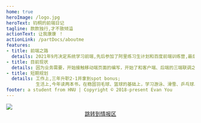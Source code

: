 ```yaml
---
home: true
heroImage: /logo.jpg
heroText: 钧桐的前端日记
tagline: 款款独行,才不致倾溢
actionText: 让我康康 ！
actionLink: /partDocs/aboutme
features:
- title: 前端之路
  details: 2021年9月决定系统学习前端,先后参加了阿里练习生计划和百度前端训练营,最后在字节番茄小说实习并转正
- title: 目前现状
  details: 因为业务需要，开始接触移动端页面的编写，开始了和客户端、后端的三端联调之旅
- title: 短期规划
  details: 工作上,三年升职2-1并拿到spot bonus;
           生活上,今年读两本书，在稳固羽毛球、篮球的基础上，学习游泳、滑雪、乒乓球、台球;当然，录视频在b站发表也很重要。
footer: a student from HNU | Copyright © 2018-present Evan You
---
```


<Sakura></Sakura>

<!-- <img style="
    position:absolute;
    top:0;
    left:0;
    width:100%;
    height:565px;"
    src="/Hundred-refining-into-Immortals/background.svg"> -->

<img src="/Hundred-refining-into-Immortals/js.gif">

<div style="
    width:100%;
    display:flex;
    justify-content:center;">
    <HomeTitle/>
    <a href="https://github.com/KamenRider41/Hundred-refining-into-Immortals/discussions" target="_blank">跳转到情报区</a>
</div>


<div style="
    width:100%;
    display:flex;
    justify-content:center;">
  <Nav></Nav>
</div>